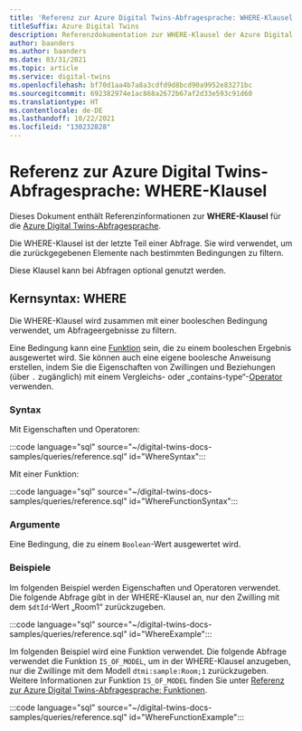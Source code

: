 ```yaml
---
title: 'Referenz zur Azure Digital Twins-Abfragesprache: WHERE-Klausel'
titleSuffix: Azure Digital Twins
description: Referenzdokumentation zur WHERE-Klausel der Azure Digital Twins-Abfragesprache
author: baanders
ms.author: baanders
ms.date: 03/31/2021
ms.topic: article
ms.service: digital-twins
ms.openlocfilehash: bf70d1aa4b7a8a3cdfd9d8bcd90a9952e83271bc
ms.sourcegitcommit: 692382974e1ac868a2672b67af2d33e593c91d60
ms.translationtype: HT
ms.contentlocale: de-DE
ms.lasthandoff: 10/22/2021
ms.locfileid: "130232828"
---
```

# <a name="azure-digital-twins-query-language-reference-where-clause"></a>Referenz zur Azure Digital Twins-Abfragesprache: WHERE-Klausel

Dieses Dokument enthält Referenzinformationen zur **WHERE-Klausel** für die [Azure Digital Twins-Abfragesprache](concepts-query-language.md).

Die WHERE-Klausel ist der letzte Teil einer Abfrage. Sie wird verwendet, um die zurückgegebenen Elemente nach bestimmten Bedingungen zu filtern.

Diese Klausel kann bei Abfragen optional genutzt werden.

## <a name="core-syntax-where"></a>Kernsyntax: WHERE

Die WHERE-Klausel wird zusammen mit einer booleschen Bedingung verwendet, um Abfrageergebnisse zu filtern. 

Eine Bedingung kann eine [Funktion](reference-query-functions.md) sein, die zu einem booleschen Ergebnis ausgewertet wird. Sie können auch eine eigene boolesche Anweisung erstellen, indem Sie die Eigenschaften von Zwillingen und Beziehungen (über `.` zugänglich) mit einem Vergleichs- oder „contains-type“-[Operator](reference-query-operators.md) verwenden.

### <a name="syntax"></a>Syntax

Mit Eigenschaften und Operatoren:

:::code language="sql" source="~/digital-twins-docs-samples/queries/reference.sql" id="WhereSyntax":::

Mit einer Funktion:

:::code language="sql" source="~/digital-twins-docs-samples/queries/reference.sql" id="WhereFunctionSyntax":::

### <a name="arguments"></a>Argumente

Eine Bedingung, die zu einem `Boolean`-Wert ausgewertet wird.

### <a name="examples"></a>Beispiele

Im folgenden Beispiel werden Eigenschaften und Operatoren verwendet. Die folgende Abfrage gibt in der WHERE-Klausel an, nur den Zwilling mit dem `$dtId`-Wert „Room1“ zurückzugeben.

:::code language="sql" source="~/digital-twins-docs-samples/queries/reference.sql" id="WhereExample":::

Im folgenden Beispiel wird eine Funktion verwendet. Die folgende Abfrage verwendet die Funktion `IS_OF_MODEL`, um in der WHERE-Klausel anzugeben, nur die Zwillinge mit dem Modell `dtmi:sample:Room;1` zurückzugeben. Weitere Informationen zur Funktion `IS_OF_MODEL` finden Sie unter [Referenz zur Azure Digital Twins-Abfragesprache: Funktionen](reference-query-functions.md#is_of_model).

:::code language="sql" source="~/digital-twins-docs-samples/queries/reference.sql" id="WhereFunctionExample":::